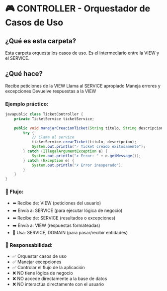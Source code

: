 # 🎮 CONTROLLER - Orquestador de Casos de Uso
## ¿Qué es esta carpeta?
Esta carpeta orquesta los casos de uso. Es el intermediario entre la VIEW y el SERVICE.
## ¿Qué hace?

Recibe peticiones de la VIEW
Llama al SERVICE apropiado
Maneja errores y excepciones
Devuelve respuestas a la VIEW

### Ejemplo práctico:
```java
javapublic class TicketController {
    private TicketService ticketService;
    
    public void manejarCreacionTicket(String titulo, String descripcion) {
        try {
            // Llama al service
            ticketService.crearTicket(titulo, descripcion);
            System.out.println("✓ Ticket creado exitosamente");
        } catch (IllegalArgumentException e) {
            System.out.println("✗ Error: " + e.getMessage());
        } catch (Exception e) {
            System.out.println("✗ Error inesperado");
        }
    }
}
```
### 🔄 Flujo:

 - ⬅️ Recibe de: VIEW (peticiones del usuario)
 - ➡️ Envía a: SERVICE (para ejecutar lógica de negocio)
 - ⬅️ Recibe de: SERVICE (resultados o excepciones)
 - ➡️ Envía a: VIEW (respuestas formateadas)
 - 🔗 Usa: SERVICE, DOMAIN (para pasar/recibir entidades)

### 📝 Responsabilidad:
 - ✅ Orquestar casos de uso
 - ✅ Manejar excepciones
 - ✅ Controlar el flujo de la aplicación
 - ❌ NO tiene lógica de negocio
 - ❌ NO accede directamente a la base de datos
 - ❌ NO interactúa directamente con el usuario

